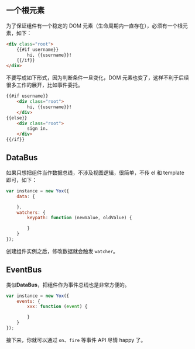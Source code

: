 ## 一个根元素

为了保证组件有一个稳定的 DOM 元素（生命周期内一直存在），必须有一个根元素，如下：

```html
<div class="root">
    {{#if username}}
        hi, {{username}}!
    {{/if}}
</div>
```

不要写成如下形式，因为判断条件一旦变化，DOM 元素也变了，这样不利于后续很多工作的展开，比如事件委托。

```html
{{#if username}}
    <div class="root">
        hi, {{username}}!
    </div>
{{else}}
    <div class="root">
        sign in.
    </div>
{{/if}}
```

## DataBus

如果只想把组件当作数据总线，不涉及视图逻辑，很简单，不传 el 和 template 即可，如下：

```js
var instance = new Yox({
    data: {

    },
    watchers: {
        keypath: function (newValue, oldValue) {

        }
    }
});
```

创建组件实例之后，修改数据就会触发 `watcher`。

## EventBus

类似**DataBus**，把组件作为事件总线也是非常方便的。

```js
var instance = new Yox({
    events: {
        xxx: function (event) {

        }
    }
});
```

接下来，你就可以通过 `on`、`fire` 等事件 API 尽情 happy 了。



